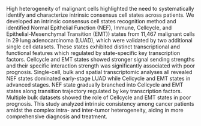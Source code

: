High heterogeneity of malignant cells highlighted the need to systematically identify and characterize intrinsic consensus cell states across patients. We developed an intrinsic consensus cell states recognition method and identified Normal Epithelial Function (NEF), Immune, Cellcycle, and Epithelial-Mesenchymal Transition (EMT)) states from 11,467 malignant cells in 29 lung adenocarcinoma (LUAD), which were validated by two additional single cell datasets. These states exhibited distinct transcriptional and functional features which regulated by state-specific key transcription factors. Cellcycle and EMT states showed stronger signal sending strengths and their specific interaction strength was significantly associated with poor prognosis. Single-cell, bulk and spatial transcriptomic analyses all revealed NEF states dominated early-stage LUAD while Cellcycle and EMT states in advanced stages. NEF state gradually branched into Cellcycle and EMT states along transition trajectory regulated by key transcription factors. Multiple bulk datasets showed the role of Cellcycle and EMT states in poor prognosis. This study analyzed intrinsic consistency among cancer patients amidst the complex intra- and inter-tumor heterogeneity, aiding in more comprehensive diagnosis and treatment.
